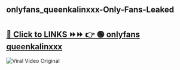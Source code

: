 
 ## onlyfans_queenkalinxxx-Only-Fans-Leaked

# <h2><a href="https://clipsfans.com/onlyfans_queenkalinxxx&ref=git">🔗 Click to LINKS ⏩⏩ 👉 🟢 onlyfans queenkalinxxx </a></h2>

<a href="https://clipsfans.com/onlyfans_queenkalinxxx&ref=git" rel="nofollow" data-target="animated-image.originalLink"><img src="https://i.ibb.co.com/xMMVF88/686577567.gif" alt="Viral Video Original" style="max-width: 100%; display: inline-block;" data-target="animated-image.originalImage"></a>
